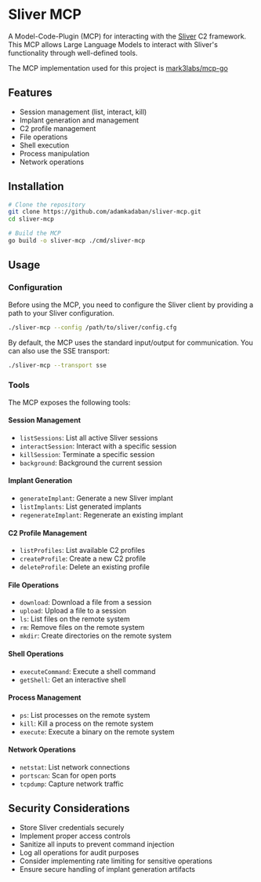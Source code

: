 # Sliver MCP

A Model-Code-Plugin (MCP) for interacting with the [Sliver](https://github.com/bishopfox/sliver) C2 framework. This MCP allows Large Language Models to interact with Sliver's functionality through well-defined tools.

The MCP implementation used for this project is [mark3labs/mcp-go](https://github.com/mark3labs/mcp-go)

## Features

- Session management (list, interact, kill)
- Implant generation and management
- C2 profile management
- File operations
- Shell execution
- Process manipulation
- Network operations

## Installation

```bash
# Clone the repository
git clone https://github.com/adamkadaban/sliver-mcp.git
cd sliver-mcp

# Build the MCP
go build -o sliver-mcp ./cmd/sliver-mcp
```

## Usage

### Configuration

Before using the MCP, you need to configure the Sliver client by providing a path to your Sliver configuration.

```bash
./sliver-mcp --config /path/to/sliver/config.cfg
```

By default, the MCP uses the standard input/output for communication. You can also use the SSE transport:

```bash
./sliver-mcp --transport sse
```

### Tools

The MCP exposes the following tools:

#### Session Management
- `listSessions`: List all active Sliver sessions
- `interactSession`: Interact with a specific session
- `killSession`: Terminate a specific session
- `background`: Background the current session

#### Implant Generation
- `generateImplant`: Generate a new Sliver implant
- `listImplants`: List generated implants
- `regenerateImplant`: Regenerate an existing implant

#### C2 Profile Management
- `listProfiles`: List available C2 profiles
- `createProfile`: Create a new C2 profile
- `deleteProfile`: Delete an existing profile

#### File Operations
- `download`: Download a file from a session
- `upload`: Upload a file to a session
- `ls`: List files on the remote system
- `rm`: Remove files on the remote system
- `mkdir`: Create directories on the remote system

#### Shell Operations
- `executeCommand`: Execute a shell command
- `getShell`: Get an interactive shell

#### Process Management
- `ps`: List processes on the remote system
- `kill`: Kill a process on the remote system
- `execute`: Execute a binary on the remote system

#### Network Operations
- `netstat`: List network connections
- `portscan`: Scan for open ports
- `tcpdump`: Capture network traffic

## Security Considerations

- Store Sliver credentials securely
- Implement proper access controls
- Sanitize all inputs to prevent command injection
- Log all operations for audit purposes
- Consider implementing rate limiting for sensitive operations
- Ensure secure handling of implant generation artifacts
